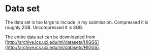 # Data set

The data set is too large to include in my submission. Compressed it is roughly 2GB. Uncompressed it is 8GB.

The entire data set can be downloaded from [http://archive.ics.uci.edu/ml/datasets/HIGGS](http://archive.ics.uci.edu/ml/datasets/HIGGS).

